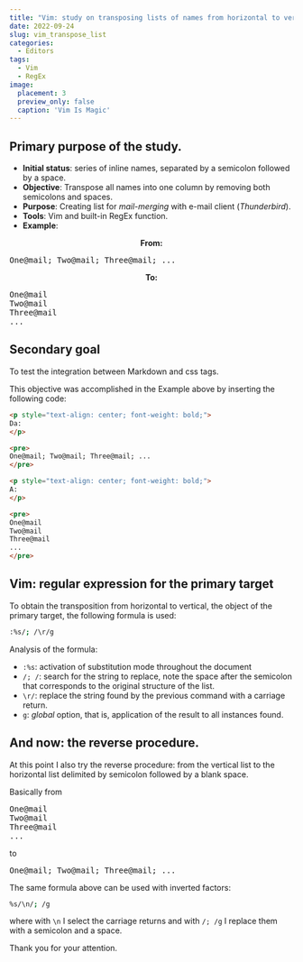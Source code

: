 ```yaml
---
title: "Vim: study on transposing lists of names from horizontal to vertical"
date: 2022-09-24
slug: vim_transpose_list
categories:
  - Editors
tags:
  - Vim
  - RegEx
image:
  placement: 3
  preview_only: false 
  caption: 'Vim Is Magic'
---
```




## Primary purpose of the study.

- **Initial status**: series of inline names, separated by a semicolon followed by a space.
- **Objective**: Transpose all names into one column by removing both semicolons and spaces.
- **Purpose**: Creating list for *mail-merging* with e-mail client (*Thunderbird*).
- **Tools**: Vim and built-in RegEx function.
- **Example**: 

<p style="text-align: center; font-weight: bold;">
From:
</p>

<pre>
One@mail; Two@mail; Three@mail; ...
</pre>

<p style="text-align: center; font-weight: bold;">
To:
</p>

<pre>
One@mail
Two@mail
Three@mail
...
</pre>

## Secondary goal

To test the integration between Markdown and css tags.

This objective was accomplished in the Example above by inserting the following code:

```html
<p style="text-align: center; font-weight: bold;">
Da:
</p>

<pre>
One@mail; Two@mail; Three@mail; ...
</pre>

<p style="text-align: center; font-weight: bold;">
A:
</p>

<pre>
One@mail
Two@mail
Three@mail
...
</pre>
```


## Vim: regular expression for the primary target

To obtain the transposition from horizontal to vertical, the object of the primary target, the following formula is used:

```bash
:%s/; /\r/g
```


Analysis of the formula:

- `:%s`: activation of substitution mode throughout the document
- `/; /`: search for the string to replace, note the space after the semicolon that corresponds to the original structure of the list.
- `\r/`: replace the string found by the previous command with a carriage return.
- `g`: *global* option, that is, application of the result to all instances found.


## And now: the reverse procedure.

At this point I also try the reverse procedure: from the vertical list to the horizontal list delimited by semicolon followed by a blank space.

Basically from

<pre>
One@mail
Two@mail
Three@mail
...
</pre>
 
 to

<pre>
One@mail; Two@mail; Three@mail; ...
</pre>

The same formula above can be used with inverted factors:

```bash
%s/\n/; /g
```

where with `\n` I select the carriage returns and with `/; /g` I replace them with a semicolon and a space.

Thank you for your attention.



